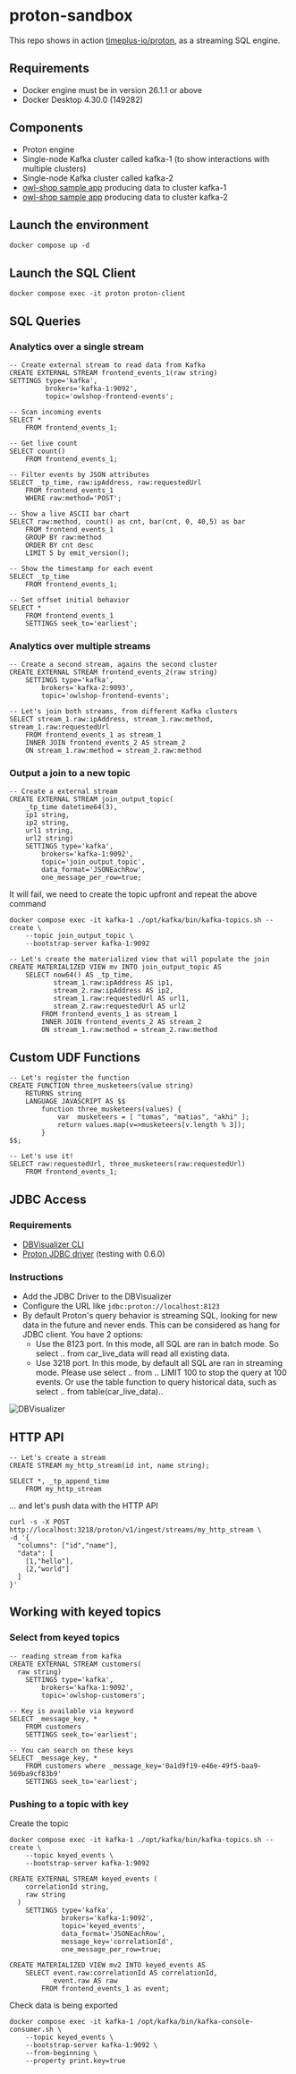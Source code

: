 # proton-sandbox

This repo shows in action [timeplus-io/proton](https://github.com/timeplus-io/proton), as a streaming SQL engine.

## Requirements

- Docker engine must be in version 26.1.1 or above
- Docker Desktop 4.30.0 (149282)

## Components

- Proton engine
- Single-node Kafka cluster called kafka-1 (to show interactions with multiple clusters)
- Single-node Kafka cluster called kafka-2
- [owl-shop sample app](https://github.com/cloudhut/owl-shop) producing data to cluster kafka-1
- [owl-shop sample app](https://github.com/cloudhut/owl-shop) producing data to cluster kafka-2


## Launch the environment
```
docker compose up -d
```


## Launch the SQL Client
```
docker compose exec -it proton proton-client
```


## SQL Queries

### Analytics over a single stream

```
-- Create external stream to read data from Kafka
CREATE EXTERNAL STREAM frontend_events_1(raw string)
SETTINGS type='kafka', 
         brokers='kafka-1:9092',
         topic='owlshop-frontend-events';
```

```
-- Scan incoming events
SELECT *
    FROM frontend_events_1;
```

```
-- Get live count
SELECT count() 
    FROM frontend_events_1;
```

```
-- Filter events by JSON attributes
SELECT _tp_time, raw:ipAddress, raw:requestedUrl 
    FROM frontend_events_1 
    WHERE raw:method='POST';
```

```
-- Show a live ASCII bar chart
SELECT raw:method, count() as cnt, bar(cnt, 0, 40,5) as bar 
    FROM frontend_events_1
    GROUP BY raw:method 
    ORDER BY cnt desc 
    LIMIT 5 by emit_version();
```

```
-- Show the timestamp for each event
SELECT _tp_time 
    FROM frontend_events_1;
```

```
-- Set offset initial behavior 
SELECT * 
    FROM frontend_events_1 
    SETTINGS seek_to='earliest';
```

### Analytics over multiple streams

```
-- Create a second stream, agains the second cluster
CREATE EXTERNAL STREAM frontend_events_2(raw string)
    SETTINGS type='kafka', 
        brokers='kafka-2:9093',
        topic='owlshop-frontend-events';
```

```
-- Let's join both streams, from different Kafka clusters
SELECT stream_1.raw:ipAddress, stream_1.raw:method, stream_1.raw:requestedUrl 
    FROM frontend_events_1 as stream_1
    INNER JOIN frontend_events_2 AS stream_2
    ON stream_1.raw:method = stream_2.raw:method
```

### Output a join to a new topic

```
-- Create a external stream
CREATE EXTERNAL STREAM join_output_topic(
    _tp_time datetime64(3), 
    ip1 string, 
    ip2 string,
    url1 string, 
    url2 string)
    SETTINGS type='kafka', 
        brokers='kafka-1:9092', 
        topic='join_output_topic', 
        data_format='JSONEachRow',
        one_message_per_row=true;
```

It will fail, we need to create the topic upfront and repeat the 
above command

```
docker compose exec -it kafka-1 ./opt/kafka/bin/kafka-topics.sh --create \
    --topic join_output_topic \
    --bootstrap-server kafka-1:9092
```

```
-- Let's create the materialized view that will populate the join
CREATE MATERIALIZED VIEW mv INTO join_output_topic AS 
    SELECT now64() AS _tp_time, 
           stream_1.raw:ipAddress AS ip1,
           stream_2.raw:ipAddress AS ip2,
           stream_1.raw:requestedUrl AS url1,
           stream_2.raw:requestedUrl AS url2
        FROM frontend_events_1 as stream_1
        INNER JOIN frontend_events_2 AS stream_2
        ON stream_1.raw:method = stream_2.raw:method
```

## Custom UDF Functions

```
-- Let's register the function
CREATE FUNCTION three_musketeers(value string)
    RETURNS string
    LANGUAGE JAVASCRIPT AS $$
        function three_musketeers(values) {
            var  musketeers = [ "tomas", "matias", "akhi" ];
            return values.map(v=>musketeers[v.length % 3]);
        }
$$;
```

```
-- Let's use it!
SELECT raw:requestedUrl, three_musketeers(raw:requestedUrl)
    FROM frontend_events_1;
```


## JDBC Access

### Requirements

- [DBVisualizer CLI](https://www.dbvis.com/download/)
- [Proton JDBC driver](https://github.com/timeplus-io/proton-java-driver/releases) (testing with 0.6.0)

### Instructions

- Add the JDBC Driver to the DBVisualizer
- Configure the URL like `jdbc:proton://localhost:8123`
- By default Proton's query behavior is streaming SQL, looking for new data in the 
  future and never ends. This can be considered as hang for JDBC client. You have 2 options:
    - Use the 8123 port. In this mode, all SQL are ran in batch mode. So select .. from car_live_data will read all existing data.
    - Use 3218 port. In this mode, by default all SQL are ran in streaming mode. Please use select .. from .. LIMIT 100 to stop the query at 100 events. Or use the table function to query historical data, such as select .. from table(car_live_data)..

![DBVisualizer](https://github.com/mcascallares/proton-sandbox/blob/main/images/dbvis.png)


## HTTP API

```
-- Let's create a stream
CREATE STREAM my_http_stream(id int, name string);
```

```
SELECT *, _tp_append_time
    FROM my_http_stream
```

... and let's push data with the HTTP API

```
curl -s -X POST http://localhost:3218/proton/v1/ingest/streams/my_http_stream \
-d '{
  "columns": ["id","name"],
  "data": [
    [1,"hello"],
    [2,"world"]
  ]
}'
```


## Working with keyed topics

### Select from keyed topics

```
-- reading stream from kafka
CREATE EXTERNAL STREAM customers(
  raw string)
    SETTINGS type='kafka', 
        brokers='kafka-1:9092',
        topic='owlshop-customers';

-- Key is available via keyword
SELECT _message_key, * 
    FROM customers 
    SETTINGS seek_to='earliest';

-- You can search on these keys
SELECT _message_key, * 
    FROM customers where _message_key='0a1d9f19-e46e-49f5-baa9-569ba9cf83b9' 
    SETTINGS seek_to='earliest';
```

### Pushing to a topic with key

Create the topic

```
docker compose exec -it kafka-1 ./opt/kafka/bin/kafka-topics.sh --create \
    --topic keyed_events \
    --bootstrap-server kafka-1:9092
```

```
CREATE EXTERNAL STREAM keyed_events (
    correlationId string,
    raw string
  )
    SETTINGS type='kafka', 
             brokers='kafka-1:9092', 
             topic='keyed_events', 
             data_format='JSONEachRow',
             message_key='correlationId',
             one_message_per_row=true;

CREATE MATERIALIZED VIEW mv2 INTO keyed_events AS 
    SELECT event.raw:correlationId AS correlationId,
           event.raw AS raw
        FROM frontend_events_1 as event;
```

Check data is being exported

```
docker compose exec -it kafka-1 /opt/kafka/bin/kafka-console-consumer.sh \
    --topic keyed_events \
    --bootstrap-server kafka-1:9092 \
    --from-beginning \
    --property print.key=true
```